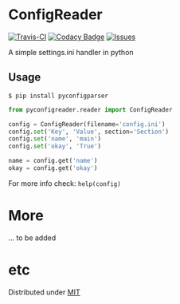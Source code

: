 # ConfigReader

[![Travis-CI](https://img.shields.io/travis/giantas/pyconfigreader.svg?maxAge=2592000)](https://travis-ci.org/giantas/pyconfigreader)
[![Codacy Badge](https://api.codacy.com/project/badge/Coverage/5f3132cafe78478dbdeb081b53d3661d)](https://www.codacy.com/app/giantas/pyconfigreader?utm_source=github.com&utm_medium=referral&utm_content=giantas/pyconfigreader&utm_campaign=Badge_Coverage)
[![Issues](https://img.shields.io/github/issues-raw/giantas/pyconfigreader/website.svg)](https://github.com/giantas/pyconfigreader/issues)

A simple settings.ini handler in python

## Usage

```
$ pip install pyconfigparser
```

```python
from pyconfigreader.reader import ConfigReader

config = ConfigReader(filename='config.ini')
config.set('Key', 'Value', section='Section')
config.set('name', 'main')
config.set('okay', 'True')

name = config.get('name')
okay = config.get('okay')
```
For more info check: `help(config)`

# More
... to be added

# etc
Distributed under [MIT](LICENSE)
